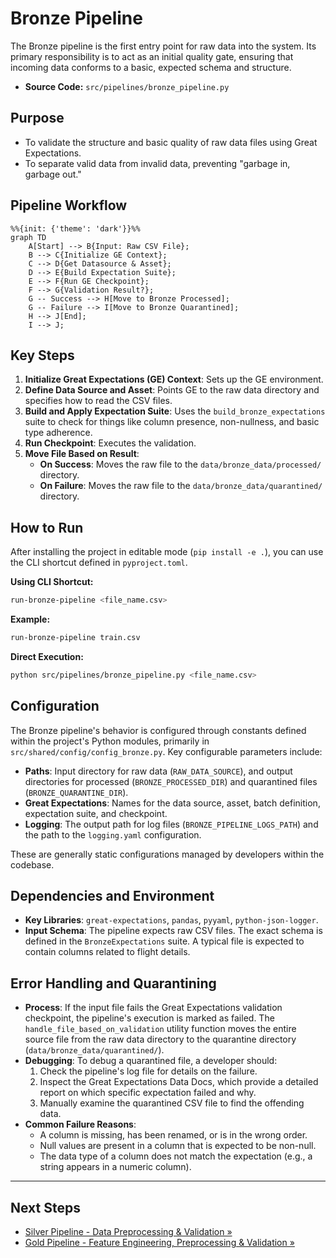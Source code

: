 # Bronze Pipeline

The Bronze pipeline is the first entry point for raw data into the system. Its primary responsibility is to act as an initial quality gate, ensuring that incoming data conforms to a basic, expected schema and structure.

-   **Source Code:** `src/pipelines/bronze_pipeline.py`

## Purpose

-   To validate the structure and basic quality of raw data files using Great Expectations.
-   To separate valid data from invalid data, preventing "garbage in, garbage out."

## Pipeline Workflow

```mermaid
%%{init: {'theme': 'dark'}}%%
graph TD
    A[Start] --> B{Input: Raw CSV File};
    B --> C{Initialize GE Context};
    C --> D{Get Datasource & Asset};
    D --> E{Build Expectation Suite};
    E --> F{Run GE Checkpoint};
    F --> G{Validation Result?};
    G -- Success --> H[Move to Bronze Processed];
    G -- Failure --> I[Move to Bronze Quarantined];
    H --> J[End];
    I --> J;
```

## Key Steps

1.  **Initialize Great Expectations (GE) Context**: Sets up the GE environment.
2.  **Define Data Source and Asset**: Points GE to the raw data directory and specifies how to read the CSV files.
3.  **Build and Apply Expectation Suite**: Uses the `build_bronze_expectations` suite to check for things like column presence, non-nullness, and basic type adherence.
4.  **Run Checkpoint**: Executes the validation.
5.  **Move File Based on Result**:
    -   **On Success**: Moves the raw file to the `data/bronze_data/processed/` directory.
    -   **On Failure**: Moves the raw file to the `data/bronze_data/quarantined/` directory.

## How to Run

After installing the project in editable mode (`pip install -e .`), you can use the CLI shortcut defined in `pyproject.toml`.

**Using CLI Shortcut:**

```bash
run-bronze-pipeline <file_name.csv>
```

**Example:**

```bash
run-bronze-pipeline train.csv
```

**Direct Execution:**

```bash
python src/pipelines/bronze_pipeline.py <file_name.csv>
```

## Configuration

The Bronze pipeline's behavior is configured through constants defined within the project's Python modules, primarily in `src/shared/config/config_bronze.py`. Key configurable parameters include:

-   **Paths**: Input directory for raw data (`RAW_DATA_SOURCE`), and output directories for processed (`BRONZE_PROCESSED_DIR`) and quarantined files (`BRONZE_QUARANTINE_DIR`).
-   **Great Expectations**: Names for the data source, asset, batch definition, expectation suite, and checkpoint.
-   **Logging**: The output path for log files (`BRONZE_PIPELINE_LOGS_PATH`) and the path to the `logging.yaml` configuration.

These are generally static configurations managed by developers within the codebase.

## Dependencies and Environment

-   **Key Libraries**: `great-expectations`, `pandas`, `pyyaml`, `python-json-logger`.
-   **Input Schema**: The pipeline expects raw CSV files. The exact schema is defined in the `BronzeExpectations` suite. A typical file is expected to contain columns related to flight details.

## Error Handling and Quarantining

-   **Process**: If the input file fails the Great Expectations validation checkpoint, the pipeline's execution is marked as failed. The `handle_file_based_on_validation` utility function moves the entire source file from the raw data directory to the quarantine directory (`data/bronze_data/quarantined/`).
-   **Debugging**: To debug a quarantined file, a developer should:
    1.  Check the pipeline's log file for details on the failure.
    2.  Inspect the Great Expectations Data Docs, which provide a detailed report on which specific expectation failed and why.
    3.  Manually examine the quarantined CSV file to find the offending data.
-   **Common Failure Reasons**:
    -   A column is missing, has been renamed, or is in the wrong order.
    -   Null values are present in a column that is expected to be non-null.
    -   The data type of a column does not match the expectation (e.g., a string appears in a numeric column).

---

## Next Steps

- [Silver Pipeline - Data Preprocessing & Validation &raquo;](silver_pipeline.md)
- [Gold Pipeline - Feature Engineering, Preprocessing & Validation &raquo;](gold_pipeline.md)
